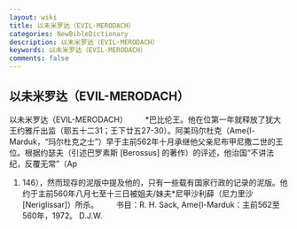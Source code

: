 ```yaml
---
layout: wiki
title: 以未米罗达（EVIL-MERODACH）
categories: NewBibleDictionary
description: 以未米罗达（EVIL-MERODACH）
keywords: 以未米罗达（EVIL-MERODACH）
comments: false
---
```


## 以未米罗达（EVIL-MERODACH）



以未米罗达（EVIL-MERODACH）
　　*巴比伦王。他在位第一年就释放了犹大王约雅斤出监（耶五十二31；王下廿五27-30）。阿美玛尔杜克（Ame{l-Marduk，“玛尔杜克之士”）早于主前562年十月承继他父亲尼布甲尼撒二世的王位。根据约瑟夫（引述巴罗素斯 [Berossus] 的著作）的评述，他治国“不讲法纪，反覆无常”（Ap
1. 146），然而现存的泥版中提及他的，只有一些载有国家行政的记录的泥版。他约于主前560年八月七至十三日被姐夫/妹夫*尼甲沙利薛（尼力里沙 [Neriglissar]）所杀。
　　书目：R. H. Sack, Ame{l-Marduk：主前562至560年，1972。
D.J.W.




